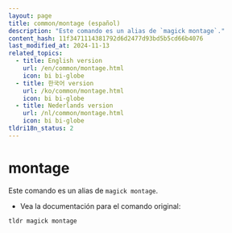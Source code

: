 ```yaml
---
layout: page
title: common/montage (español)
description: "Este comando es un alias de `magick montage`."
content_hash: 11f3471114381792d6d2477d93bd5b5cd66b4076
last_modified_at: 2024-11-13
related_topics:
  - title: English version
    url: /en/common/montage.html
    icon: bi bi-globe
  - title: 한국어 version
    url: /ko/common/montage.html
    icon: bi bi-globe
  - title: Nederlands version
    url: /nl/common/montage.html
    icon: bi bi-globe
tldri18n_status: 2
---
```

# montage

Este comando es un alias de `magick montage`.

- Vea la documentación para el comando original:

`tldr magick montage`
